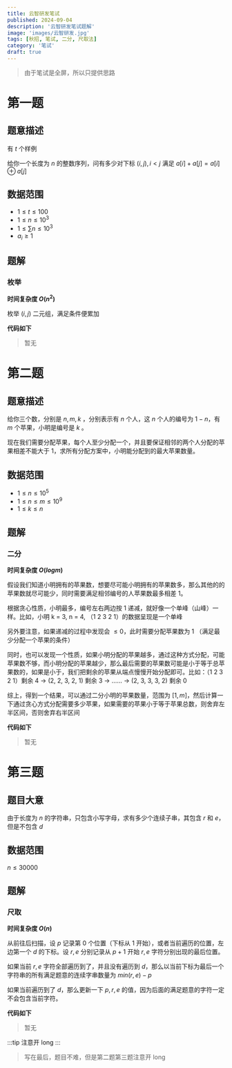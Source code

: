 ```yaml
---
title: 云智研发笔试
published: 2024-09-04
description: '云智研发笔试题解'
image: 'images/云智研发.jpg'
tags: [秋招, 笔试, 二分, 尺取法]
category: '笔试'
draft: true 
---
```


> 由于笔试是全屏，所以只提供思路

# 第一题

## 题意描述

有 $t$ 个样例

给你一个长度为 $n$ 的整数序列，问有多少对下标 $(i,j), i \lt j$ 满足 $a[i] + a[j] = a[i] \oplus a[j]$


## 数据范围

* $1 \le t \le 100$
* $1 \le n \le 10^3$
* $1 \le \sum n \le 10^3$
* $a_i \ge 1$

## 题解

### 枚举

**时间复杂度 $O(n^2)$**

枚举 $(i,j)$ 二元组，满足条件便累加


**代码如下**
> 暂无


# 第二题

## 题意描述

给你三个数，分别是 $n, m, k$ ，分别表示有 $n$ 个人，这 $n$ 个人的编号为 $1-n$，有 $m$ 个苹果，小明是编号是 $k$ 。

现在我们需要分配苹果，每个人至少分配一个，并且要保证相邻的两个人分配的苹果相差不能大于 $1$，求所有分配方案中，小明能分配到的最大苹果数量。


## 数据范围 

* $1 \le n \le 10^5$
* $1 \le n \le m \le 10^9$
* $1 \le k \le n$

## 题解

### 二分

**时间复杂度 $O(logm)$**

假设我们知道小明拥有的苹果数，想要尽可能小明拥有的苹果数多，那么其他的的苹果数就尽可能少，同时需要满足相邻编号的人苹果数最多相差 $1$。

根据贪心性质，小明最多，编号左右两边按 1 递减，就好像一个单峰（山峰）一样。比如，小明 k = 3, n = 4,  （1 2 3 2 1）的数据呈现是一个单峰

另外要注意，如果递减的过程中发现会 $\le 0$，此时需要分配苹果数为 $1$ （满足最少分配一个苹果的条件）

同时，也可以发现一个性质，如果小明分配的苹果越多，通过这种方式分配，可能苹果数不够，而小明分配的苹果越少，那么最后需要的苹果数可能是小于等于总苹果数的，如果是小于，我们把剩余的苹果从端点慢慢开始分配即可。比如：（1 2 3 2 1）剩余 4 -> (2, 2, 3, 2, 1) 剩余 3 -> …… -> (2, 3, 3, 3, 2) 剩余 0

综上，得到一个结果，可以通过二分小明的苹果数量，范围为 $[1,m]$，然后计算一下通过贪心方式分配需要多少苹果，如果需要的苹果小于等于苹果总数，则舍弃左半区间，否则舍弃右半区间

**代码如下**

> 暂无


# 第三题

## 题目大意

由于长度为 $n$ 的字符串，只包含小写字母，求有多少个连续子串，其包含 $r$ 和 $e$，但是不包含 $d$ 

## 数据范围

$n \le 30000$

## 题解


### 尺取

**时间复杂度 $O(n)$**

从前往后扫描，设 $p$ 记录第 $0$ 个位置（下标从 $1$ 开始），或者当前遍历的位置，左边第一个 $d$ 的下标。设 $r,e$ 分别记录从 $p + 1$ 开始 $r,e$ 字符分别出现的最后位置。

如果当前 $r,e$ 字符全部遍历到了，并且没有遍历到 $d$，那么以当前下标为最后一个字符串的所有满足题意的连续字串数量为 $min(r,e) - p$ 

如果当前遍历到了 $d$，那么更新一下 $p, r, e$ 的值，因为后面的满足题意的字符一定不会包含当前字符。

**代码如下**

> 暂无

:::tip
注意开 long 
:::


> 写在最后，题目不难，但是第二题第三题注意开 long

